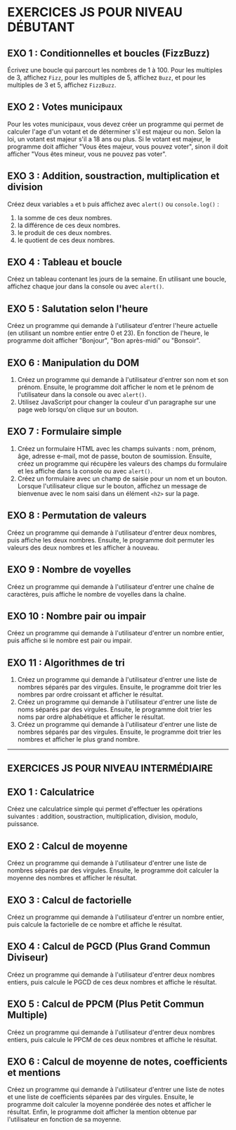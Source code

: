 # EXERCICES JS POUR NIVEAU DÉBUTANT

## EXO 1 : Conditionnelles et boucles (FizzBuzz)

Écrivez une boucle qui parcourt les nombres de 1 à 100. Pour les multiples de 3, affichez `Fizz`, pour les multiples de 5, affichez `Buzz`, et pour les multiples de 3 et 5, affichez `FizzBuzz`.

## EXO 2 : Votes municipaux

Pour les votes municipaux, vous devez créer un programme qui permet de calculer l'age d'un votant et de déterminer s'il est majeur ou non.
Selon la loi, un votant est majeur s'il a 18 ans ou plus. Si le votant est majeur, le programme doit afficher "Vous êtes majeur, vous pouvez voter", sinon il doit afficher "Vous êtes mineur, vous ne pouvez pas voter".

## EXO 3 : Addition, soustraction, multiplication et division

Créez deux variables `a` et `b` puis affichez avec `alert()` ou `console.log()` :

1. la somme de ces deux nombres.
2. la différence de ces deux nombres.
3. le produit de ces deux nombres.
4. le quotient de ces deux nombres.

## EXO 4 : Tableau et boucle

Créez un tableau contenant les jours de la semaine. En utilisant une boucle, affichez chaque jour dans la console ou avec `alert()`.

## EXO 5 : Salutation selon l'heure

Créez un programme qui demande à l'utilisateur d'entrer l'heure actuelle (en utilisant un nombre entier entre 0 et 23). En fonction de l'heure, le programme doit afficher "Bonjour", "Bon après-midi" ou "Bonsoir".

## EXO 6 : Manipulation du DOM

1. Créez un programme qui demande à l'utilisateur d'entrer son nom et son prénom. Ensuite, le programme doit afficher le nom et le prénom de l'utilisateur dans la console ou avec `alert()`.
2. Utilisez JavaScript pour changer la couleur d'un paragraphe sur une page web lorsqu'on clique sur un bouton.

## EXO 7 : Formulaire simple

1. Créez un formulaire HTML avec les champs suivants : nom, prénom, âge, adresse e-mail, mot de passe, bouton de soumission. Ensuite, créez un programme qui récupère les valeurs des champs du formulaire et les affiche dans la console ou avec `alert()`.
2. Créez un formulaire avec un champ de saisie pour un nom et un bouton. Lorsque l'utilisateur clique sur le bouton, affichez un message de bienvenue avec le nom saisi dans un élément `<h2>` sur la page.

## EXO 8 : Permutation de valeurs

Créez un programme qui demande à l'utilisateur d'entrer deux nombres, puis affiche les deux nombres. Ensuite, le programme doit permuter les valeurs des deux nombres et les afficher à nouveau.

## EXO 9 : Nombre de voyelles

Créez un programme qui demande à l'utilisateur d'entrer une chaîne de caractères, puis affiche le nombre de voyelles dans la chaîne.

## EXO 10 : Nombre pair ou impair

Créez un programme qui demande à l'utilisateur d'entrer un nombre entier, puis affiche si le nombre est pair ou impair.

## EXO 11 : Algorithmes de tri

1. Créez un programme qui demande à l'utilisateur d'entrer une liste de nombres séparés par des virgules. Ensuite, le programme doit trier les nombres par ordre croissant et afficher le résultat.
2. Créez un programme qui demande à l'utilisateur d'entrer une liste de noms séparés par des virgules. Ensuite, le programme doit trier les noms par ordre alphabétique et afficher le résultat.
3. Créez un programme qui demande à l'utilisateur d'entrer une liste de nombres séparés par des virgules. Ensuite, le programme doit trier les nombres et afficher le plus grand nombre.

---

## EXERCICES JS POUR NIVEAU INTERMÉDIAIRE

## EXO 1 : Calculatrice

Créez une calculatrice simple qui permet d'effectuer les opérations suivantes : addition, soustraction, multiplication, division, modulo, puissance.

## EXO 2 : Calcul de moyenne

Créez un programme qui demande à l'utilisateur d'entrer une liste de nombres séparés par des virgules. Ensuite, le programme doit calculer la moyenne des nombres et afficher le résultat.

## EXO 3 : Calcul de factorielle

Créez un programme qui demande à l'utilisateur d'entrer un nombre entier, puis calcule la factorielle de ce nombre et affiche le résultat.

## EXO 4 : Calcul de PGCD (Plus Grand Commun Diviseur)

Créez un programme qui demande à l'utilisateur d'entrer deux nombres entiers, puis calcule le PGCD de ces deux nombres et affiche le résultat.

## EXO 5 : Calcul de PPCM (Plus Petit Commun Multiple)

Créez un programme qui demande à l'utilisateur d'entrer deux nombres entiers, puis calcule le PPCM de ces deux nombres et affiche le résultat.

## EXO 6 : Calcul de moyenne de notes, coefficients et mentions

Créez un programme qui demande à l'utilisateur d'entrer une liste de notes et une liste de coefficients séparées par des virgules. Ensuite, le programme doit calculer la moyenne pondérée des notes et afficher le résultat. Enfin, le programme doit afficher la mention obtenue par l'utilisateur en fonction de sa moyenne.